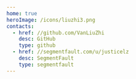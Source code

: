 ```yaml
---
home: true
heroImage: /icons/liuzhi3.png
contacts:
  - href: //github.com/VanLiuZhi
    desc: GitHub
    type: github
  - href: //segmentfault.com/u/justicelz
    desc: SegmentFault
    type: segmentfault
---
```


<Contact />